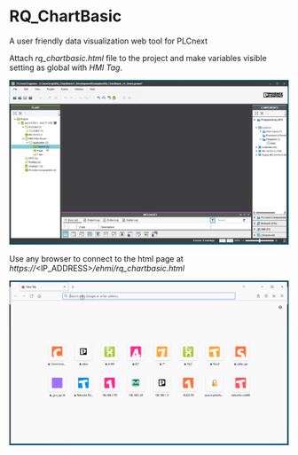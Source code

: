 # RQ_ChartBasic
A user friendly data visualization web tool for PLCnext


Attach _rq_chartbasic.html_ file to the project and make variables visible setting as global with _HMI Tag_.

<p align="center">
<img src="RQ_ChartBasic_plcne.gif"/>
</p>

Use any browser to connect to the html page at _https://_<IP_ADDRESS>_/ehmi/rq_chartbasic.html_

<p align="center">
<img src="RQ_ChartBasic_browser.gif"/>
</p>
